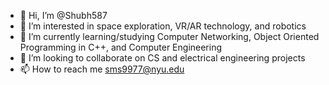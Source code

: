 - 👋 Hi, I’m @Shubh587
- 👀 I’m interested in space exploration, VR/AR technology, and robotics
- 🌱 I’m currently learning/studying Computer Networking, Object Oriented Programming in C++, and Computer Engineering
- 💞️ I’m looking to collaborate on CS and electrical engineering projects
- 📫 How to reach me sms9977@nyu.edu

<!---
Shubh587/Shubh587 is a ✨ special ✨ repository because its `README.md` (this file) appears on your GitHub profile.
You can click the Preview link to take a look at your changes.
--->

